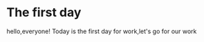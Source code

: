 <!-- TITLE: First -->
<!-- SUBTITLE: A quick summary of First -->

# The first day
hello,everyone! Today is the first day for work,let's go for our work